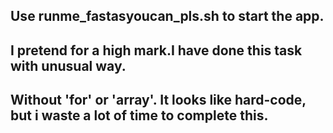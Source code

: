 ## Use runme_fastasyoucan_pls.sh to start the app. ##
## I pretend for a high mark.I have done this task with unusual way. ##
## Without 'for' or 'array'. It looks like hard-code, but i waste a lot of time to complete this. ##
